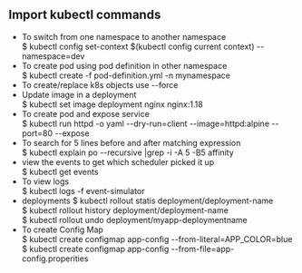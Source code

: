 ## Import kubectl commands

- To switch from one namespace to another namespace </br> $ kubectl config set-context $(kubectl config current context) --namespace=dev
- To create pod using pod definition in other namespace </br> $ kubectl create -f pod-definition.yml -n mynamespace
- To create/replace k8s objects use --force
- Update image in a deployment </br> $ kubectl set image deployment nginx nginx:1.18
- To create pod and expose service </br> $ kubectl run httpd -o yaml --dry-run=client --image=httpd:alpine --port=80 --expose 
- To search for 5 lines before and after matching expression </br> $ kubectl explain po --recursive |grep -i -A 5 -B5 affinity
- view the events to get which scheduler picked it up </br> $ kubectl get events
- To view logs </br> $ kubectl logs -f event-simulator <container name>
- deployments $ kubectl rollout statis deployment/deployment-name </br> $ kubectl rollout history deployment/deployment-name </br> $ kubectl rollout undo deployment/myapp-deploymentname
- To create Config Map </br> $ kubectl create configmap app-config --from-literal=APP_COLOR=blue </br> $ kubectl create configmap app-config --from-file=app-config.properities
